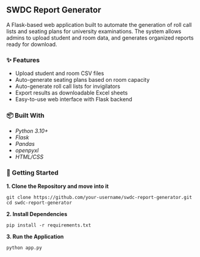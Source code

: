 ## SWDC Report Generator
A Flask-based web application built to automate the generation of roll call lists and seating plans for university examinations. The system allows admins to upload student and room data, and generates organized reports ready for download.

### ✨ Features  
- Upload student and room CSV files  
- Auto-generate seating plans based on room capacity
- Auto-generate roll call lists for invigilators
- Export results as downloadable Excel sheets
- Easy-to-use web interface with Flask backend

### 📦 Built With  
- *Python 3.10+*
- *Flask*
- *Pandas*
- *openpyxl*
- *HTML/CSS*


### 🚀 Getting Started

**1. Clone the Repository and move into it**
```
git clone https://github.com/your-username/swdc-report-generator.git
cd swdc-report-generator
```

**2. Install Dependencies**
```
pip install -r requirements.txt
```

**3. Run the Application**
```
python app.py
```

